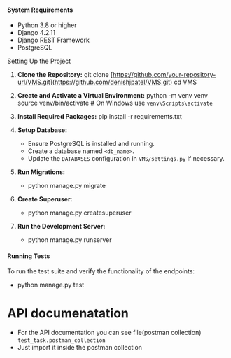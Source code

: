 #### System Requirements
   - Python 3.8 or higher
   - Django 4.2.11
   - Django REST Framework
   - PostgreSQL

Setting Up the Project

1. **Clone the Repository:**
   git clone [https://github.com/your-repository-url/VMS.git](https://github.com/denishjpatel/VMS.git)
   cd VMS

2. **Create and Activate a Virtual Environment:**
   python -m venv venv
   source venv/bin/activate  # On Windows use `venv\Scripts\activate`

3. **Install Required Packages:**
   pip install -r requirements.txt

4. **Setup Database:**

   - Ensure PostgreSQL is installed and running.
   - Create a database named `<db_name>`.
   - Update the `DATABASES` configuration in `VMS/settings.py` if necessary.


5. **Run Migrations:**
   - python manage.py migrate
   
6. **Create Superuser:**
   - python manage.py createsuperuser

7. **Run the Development Server:**
   - python manage.py runserver

#### Running Tests
To run the test suite and verify the functionality of the endpoints:

   - python manage.py test


# API documenatation

   - For the API documentation you can see file(postman collection) `test_task.postman_collection`
   - Just import it inside the postman collection 